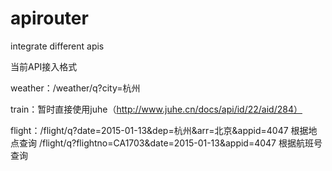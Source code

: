 # apirouter
integrate different apis

当前API接入格式

weather：/weather/q?city=杭州

train：暂时直接使用juhe（http://www.juhe.cn/docs/api/id/22/aid/284）

flight：/flight/q?date=2015-01-13&dep=杭州&arr=北京&appid=4047        根据地点查询
        /flight/q?flightno=CA1703&date=2015-01-13&appid=4047          根据航班号查询
